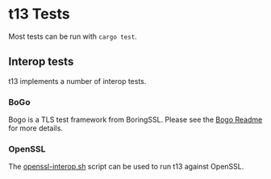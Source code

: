 # t13 Tests

Most tests can be run with `cargo test`.

## Interop tests

t13 implements a number of interop tests.

### BoGo

Bogo is a TLS test framework from BoringSSL.
Please see the [Bogo Readme] for more details.

### OpenSSL

The [openssl-interop.sh] script can be used to run t13 against OpenSSL.

[bogo readme]: ../bogo_shim/README.md
[openssl-interop.sh]: ./openssl-interop.sh

